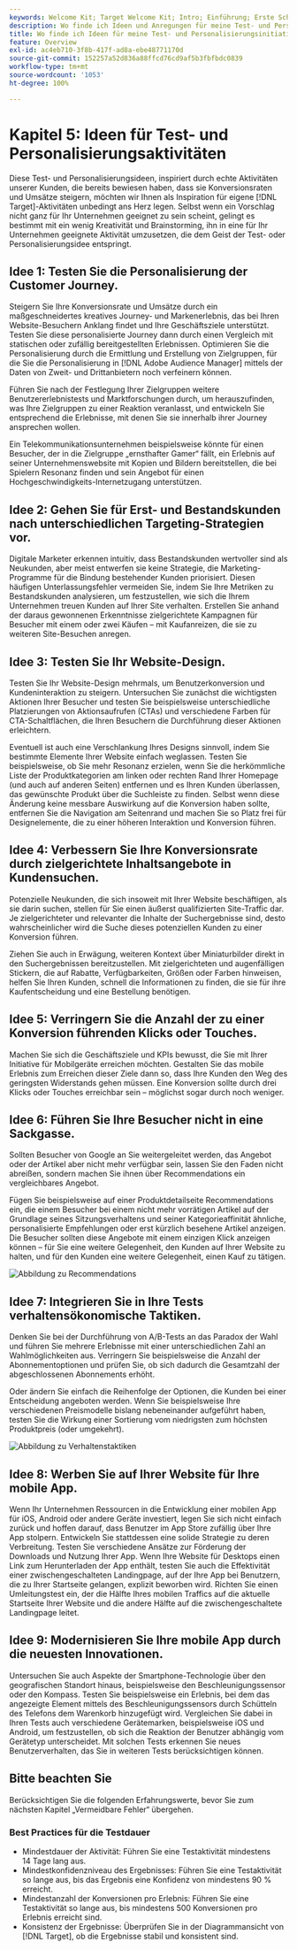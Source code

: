 ```yaml
---
keywords: Welcome Kit; Target Welcome Kit; Intro; Einführung; Erste Schritte
description: Wo finde ich Ideen und Anregungen für meine Test- und Personalisierungsaktivitäten mit Adobe Target?
title: Wo finde ich Ideen für meine Test- und Personalisierungsinitiativen?
feature: Overview
exl-id: ac4eb710-3f8b-417f-ad8a-ebe48771170d
source-git-commit: 152257a52d836a88ffcd76cd9af5b3fbfbdc0839
workflow-type: tm+mt
source-wordcount: '1053'
ht-degree: 100%

---
```


# Kapitel 5: Ideen für Test- und Personalisierungsaktivitäten

Diese Test- und Personalisierungsideen, inspiriert durch echte Aktivitäten unserer Kunden, die bereits bewiesen haben, dass sie Konversionsraten und Umsätze steigern, möchten wir Ihnen als Inspiration für eigene [!DNL Target]-Aktivitäten unbedingt ans Herz legen. Selbst wenn ein Vorschlag nicht ganz für Ihr Unternehmen geeignet zu sein scheint, gelingt es bestimmt mit ein wenig Kreativität und Brainstorming, ihn in eine für Ihr Unternehmen geeignete Aktivität umzusetzen, die dem Geist der Test- oder Personalisierungsidee entspringt.

## Idee 1: Testen Sie die Personalisierung der Customer Journey.

Steigern Sie Ihre Konversionsrate und Umsätze durch ein maßgeschneidertes kreatives Journey- und Markenerlebnis, das bei Ihren Website-Besuchern Anklang findet und Ihre Geschäftsziele unterstützt. Testen Sie diese personalisierte Journey dann durch einen Vergleich mit statischen oder zufällig bereitgestellten Erlebnissen. Optimieren Sie die Personalisierung durch die Ermittlung und Erstellung von Zielgruppen, für die Sie die Personalisierung in [!DNL Adobe Audience Manager] mittels der Daten von Zweit- und Drittanbietern noch verfeinern können.

Führen Sie nach der Festlegung Ihrer Zielgruppen weitere Benutzererlebnistests und Marktforschungen durch, um herauszufinden, was Ihre Zielgruppen zu einer Reaktion veranlasst, und entwickeln Sie entsprechend die Erlebnisse, mit denen Sie sie innerhalb ihrer Journey ansprechen wollen.

Ein Telekommunikationsunternehmen beispielsweise könnte für einen Besucher, der in die Zielgruppe „ernsthafter Gamer“ fällt, ein Erlebnis auf seiner Unternehmenswebsite mit Kopien und Bildern bereitstellen, die bei Spielern Resonanz finden und sein Angebot für einen Hochgeschwindigkeits-Internetzugang unterstützen.

## Idee 2: Gehen Sie für Erst- und Bestandskunden nach unterschiedlichen Targeting-Strategien vor.

Digitale Marketer erkennen intuitiv, dass Bestandskunden wertvoller sind als Neukunden, aber meist entwerfen sie keine Strategie, die Marketing-Programme für die Bindung bestehender Kunden priorisiert. Diesen häufigen Unterlassungsfehler vermeiden Sie, indem Sie Ihre Metriken zu Bestandskunden analysieren, um festzustellen, wie sich die Ihrem Unternehmen treuen Kunden auf Ihrer Site verhalten. Erstellen Sie anhand der daraus gewonnenen Erkenntnisse zielgerichtete Kampagnen für Besucher mit einem oder zwei Käufen – mit Kaufanreizen, die sie zu weiteren Site-Besuchen anregen.

## Idee 3: Testen Sie Ihr Website-Design.

Testen Sie Ihr Website-Design mehrmals, um Benutzerkonversion und Kundeninteraktion zu steigern. Untersuchen Sie zunächst die wichtigsten Aktionen Ihrer Besucher und testen Sie beispielsweise unterschiedliche Platzierungen von Aktionsaufrufen (CTAs) und verschiedene Farben für CTA-Schaltflächen, die Ihren Besuchern die Durchführung dieser Aktionen erleichtern.

Eventuell ist auch eine Verschlankung Ihres Designs sinnvoll, indem Sie bestimmte Elemente Ihrer Website einfach weglassen. Testen Sie beispielsweise, ob Sie mehr Resonanz erzielen, wenn Sie die herkömmliche Liste der Produktkategorien am linken oder rechten Rand Ihrer Homepage (und auch auf anderen Seiten) entfernen und es Ihren Kunden überlassen, das gewünschte Produkt über die Suchleiste zu finden. Selbst wenn diese Änderung keine messbare Auswirkung auf die Konversion haben sollte, entfernen Sie die Navigation am Seitenrand und machen Sie so Platz frei für Designelemente, die zu einer höheren Interaktion und Konversion führen.

## Idee 4: Verbessern Sie Ihre Konversionsrate durch zielgerichtete Inhaltsangebote in Kundensuchen.

Potenzielle Neukunden, die sich insoweit mit Ihrer Website beschäftigen, als sie darin suchen, stellen für Sie einen äußerst qualifizierten Site-Traffic dar. Je zielgerichteter und relevanter die Inhalte der Suchergebnisse sind, desto wahrscheinlicher wird die Suche dieses potenziellen Kunden zu einer Konversion führen.

Ziehen Sie auch in Erwägung, weiteren Kontext über Miniaturbilder direkt in den Suchergebnissen bereitzustellen. Mit zielgerichteten und augenfälligen Stickern, die auf Rabatte, Verfügbarkeiten, Größen oder Farben hinweisen, helfen Sie Ihren Kunden, schnell die Informationen zu finden, die sie für ihre Kaufentscheidung und eine Bestellung benötigen.

## Idee 5: Verringern Sie die Anzahl der zu einer Konversion führenden Klicks oder Touches.

Machen Sie sich die Geschäftsziele und KPIs bewusst, die Sie mit Ihrer Initiative für Mobilgeräte erreichen möchten. Gestalten Sie das mobile Erlebnis zum Erreichen dieser Ziele dann so, dass Ihre Kunden den Weg des geringsten Widerstands gehen müssen. Eine Konversion sollte durch drei Klicks oder Touches erreichbar sein – möglichst sogar durch noch weniger.

## Idee 6: Führen Sie Ihre Besucher nicht in eine Sackgasse.

Sollten Besucher von Google an Sie weitergeleitet werden, das Angebot oder der Artikel aber nicht mehr verfügbar sein, lassen Sie den Faden nicht abreißen, sondern machen Sie ihnen über Recommendations ein vergleichbares Angebot.

Fügen Sie beispielsweise auf einer Produktdetailseite Recommendations ein, die einem Besucher bei einem nicht mehr vorrätigen Artikel auf der Grundlage seines Sitzungsverhaltens und seiner Kategorieaffinität ähnliche, personalisierte Empfehlungen oder erst kürzlich besehene Artikel anzeigen. Die Besucher sollten diese Angebote mit einem einzigen Klick anzeigen können – für Sie eine weitere Gelegenheit, den Kunden auf Ihrer Website zu halten, und für den Kunden eine weitere Gelegenheit, einen Kauf zu tätigen.

![Abbildung zu Recommendations](/help/main/c-intro/assets/recs-illustration.png)

## Idee 7: Integrieren Sie in Ihre Tests verhaltensökonomische Taktiken.

Denken Sie bei der Durchführung von A/B-Tests an das Paradox der Wahl und führen Sie mehrere Erlebnisse mit einer unterschiedlichen Zahl an Wahlmöglichkeiten aus. Verringern Sie beispielsweise die Anzahl der Abonnementoptionen und prüfen Sie, ob sich dadurch die Gesamtzahl der abgeschlossenen Abonnements erhöht.

Oder ändern Sie einfach die Reihenfolge der Optionen, die Kunden bei einer Entscheidung angeboten werden. Wenn Sie beispielsweise Ihre verschiedenen Preismodelle bislang nebeneinander aufgeführt haben, testen Sie die Wirkung einer Sortierung vom niedrigsten zum höchsten Produktpreis (oder umgekehrt).

![Abbildung zu Verhaltenstaktiken](/help/main/c-intro/assets/behavioral.png)

## Idee 8: Werben Sie auf Ihrer Website für Ihre mobile App.

Wenn Ihr Unternehmen Ressourcen in die Entwicklung einer mobilen App für iOS, Android oder andere Geräte investiert, legen Sie sich nicht einfach zurück und hoffen darauf, dass Benutzer im App Store zufällig über Ihre App stolpern. Entwickeln Sie stattdessen eine solide Strategie zu deren Verbreitung. Testen Sie verschiedene Ansätze zur Förderung der Downloads und Nutzung Ihrer App. Wenn Ihre Website für Desktops einen Link zum Herunterladen der App enthält, testen Sie auch die Effektivität einer zwischengeschalteten Landingpage, auf der Ihre App bei Benutzern, die zu Ihrer Startseite gelangen, explizit beworben wird. Richten Sie einen Umleitungstest ein, der die Hälfte Ihres mobilen Traffics auf die aktuelle Startseite Ihrer Website und die andere Hälfte auf die zwischengeschaltete Landingpage leitet.

## Idee 9: Modernisieren Sie Ihre mobile App durch die neuesten Innovationen.

Untersuchen Sie auch Aspekte der Smartphone-Technologie über den geografischen Standort hinaus, beispielsweise den Beschleunigungssensor oder den Kompass. Testen Sie beispielsweise ein Erlebnis, bei dem das angezeigte Element mittels des Beschleunigungssensors durch Schütteln des Telefons dem Warenkorb hinzugefügt wird. Vergleichen Sie dabei in Ihren Tests auch verschiedene Gerätemarken, beispielsweise iOS und Android, um festzustellen, ob sich die Reaktion der Benutzer abhängig vom Gerätetyp unterscheidet. Mit solchen Tests erkennen Sie neues Benutzerverhalten, das Sie in weiteren Tests berücksichtigen können.

## Bitte beachten Sie

Berücksichtigen Sie die folgenden Erfahrungswerte, bevor Sie zum nächsten Kapitel „Vermeidbare Fehler“ übergehen.

### Best Practices für die Testdauer

* Mindestdauer der Aktivität: Führen Sie eine Testaktivität mindestens 14 Tage lang aus.
* Mindestkonfidenzniveau des Ergebnisses: Führen Sie eine Testaktivität so lange aus, bis das Ergebnis eine Konfidenz von mindestens 90 % erreicht.
* Mindestanzahl der Konversionen pro Erlebnis: Führen Sie eine Testaktivität so lange aus, bis mindestens 500 Konversionen pro Erlebnis erreicht sind.
* Konsistenz der Ergebnisse: Überprüfen Sie in der Diagrammansicht von [!DNL Target], ob die Ergebnisse stabil und konsistent sind.
